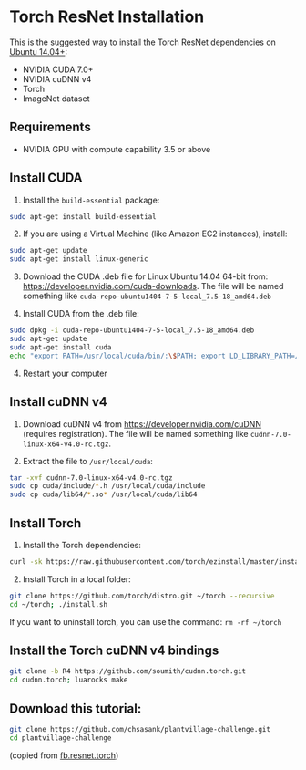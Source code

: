 Torch ResNet Installation
=========================

This is the suggested way to install the Torch ResNet dependencies on [Ubuntu 14.04+](http://www.ubuntu.com/):
* NVIDIA CUDA 7.0+
* NVIDIA cuDNN v4
* Torch
* ImageNet dataset

## Requirements
* NVIDIA GPU with compute capability 3.5 or above

## Install CUDA
1. Install the `build-essential` package:
 ```bash
 sudo apt-get install build-essential
 ```

2. If you are using a Virtual Machine (like Amazon EC2 instances), install:
 ```bash
 sudo apt-get update
 sudo apt-get install linux-generic
 ```

3. Download the CUDA .deb file for Linux Ubuntu 14.04 64-bit from: https://developer.nvidia.com/cuda-downloads.
The file will be named something like `cuda-repo-ubuntu1404-7-5-local_7.5-18_amd64.deb`

4. Install CUDA from the .deb file:
 ```bash
 sudo dpkg -i cuda-repo-ubuntu1404-7-5-local_7.5-18_amd64.deb
 sudo apt-get update
 sudo apt-get install cuda
 echo "export PATH=/usr/local/cuda/bin/:\$PATH; export LD_LIBRARY_PATH=/usr/local/cuda/lib64/:\$LD_LIBRARY_PATH; " >>~/.bashrc && source ~/.bashrc
 ```

4. Restart your computer

## Install cuDNN v4
1. Download cuDNN v4 from https://developer.nvidia.com/cuDNN  (requires registration).
  The file will be named something like `cudnn-7.0-linux-x64-v4.0-rc.tgz`.

2. Extract the file to `/usr/local/cuda`:
 ```bash
 tar -xvf cudnn-7.0-linux-x64-v4.0-rc.tgz
 sudo cp cuda/include/*.h /usr/local/cuda/include
 sudo cp cuda/lib64/*.so* /usr/local/cuda/lib64
 ```

## Install Torch
1. Install the Torch dependencies:
  ```bash
  curl -sk https://raw.githubusercontent.com/torch/ezinstall/master/install-deps | bash -e
  ```

2. Install Torch in a local folder:
  ```bash
  git clone https://github.com/torch/distro.git ~/torch --recursive
  cd ~/torch; ./install.sh
  ```

If you want to uninstall torch, you can use the command: `rm -rf ~/torch`

## Install the Torch cuDNN v4 bindings
```bash
git clone -b R4 https://github.com/soumith/cudnn.torch.git
cd cudnn.torch; luarocks make
```


## Download this tutorial:
```bash
git clone https://github.com/chsasank/plantvillage-challenge.git
cd plantvillage-challenge
```

(copied from [fb.resnet.torch](https://github.com/facebook/fb.resnet.torch))
